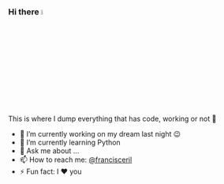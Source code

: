 ### Hi there <img src="https://media.giphy.com/media/hvRJCLFzcasrR4ia7z/giphy.gif" width="5%">

This is where I dump everything that has code, working or not :rofl:

- 🔭 I’m currently working on my dream last night :wink:
- 🌱 I’m currently learning Python
- 💬 Ask me about ...
- 📫 How to reach me: [@francisceril](https://twitter.com/francisceril)
- ⚡ Fun fact: I :heart: you
